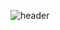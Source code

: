 ![header](https://capsule-render.vercel.app/api?type=waving&color=#ffffff&height=150&section=header&text=yorirun&fontColor=000000&fontSize=70&animation=blink&fontAlignY=55)
<!--
**yorirun/yorirun** is a ✨ _special_ ✨ repository because its `README.md` (this file) appears on your GitHub profile.
